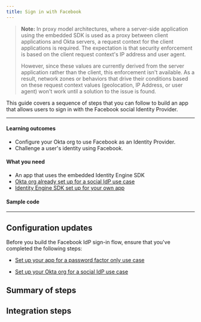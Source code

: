 ```yaml
---
title: Sign in with Facebook
---
```


<ApiLifecycle access="ie" />

> **Note:** In proxy model architectures, where a server-side application using the embedded SDK is used as a proxy between client applications and Okta servers, a request context for the client applications is required. The expectation is that security enforcement is based on the client request context's IP address and user agent.
>
> However, since these values are currently derived from the server application rather than the client, this enforcement isn't available. As a result, network zones or behaviors that drive their conditions based on these request context values (geolocation, IP Address, or user agent) won't work until a solution to the issue is found.

This guide covers a sequence of steps that you can follow to build an app that allows users to sign in with the Facebook social Identity Provider.

---

#### Learning outcomes

* Configure your Okta org to use Facebook as an Identity Provider.
* Challenge a user's identity using Facebook.

#### What you need

* An app that uses the embedded Identity Engine SDK
* [Okta org already set up for a social IdP use case](/docs/guides/oie-embedded-common-org-setup/-/main/#set-up-your-okta-org-for-a-social-idp-use-case)
* [Identity Engine SDK set up for your own app](/docs/guides/oie-embedded-common-download-setup-app/)

#### Sample code

<StackSnippet snippet="samplecode" />

---

## Configuration updates

Before you build the Facebook IdP sign-in flow, ensure that you've completed the following steps:

* [Set up your app for a password factor only use case](/docs/guides/oie-embedded-common-org-setup/-/main/#set-up-your-okta-org-for-a-password-factor-only-use-case)

* [Set up your Okta org for a social IdP use case](/docs/guides/oie-embedded-common-org-setup/-/main/#set-up-your-okta-org-for-a-social-idp-use-case)

## Summary of steps

<StackSnippet snippet="summaryofsteps" />

## Integration steps

<StackSnippet snippet="integrationsteps" />
